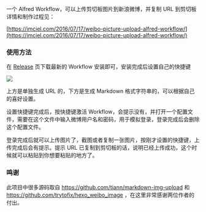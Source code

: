 一个 Alfred Workflow，可以上传剪切板图片到新浪微博，并复制 URL 到剪切板
详情和制作过程见：

[https://imciel.com/2016/07/17/weibo-picture-upload-alfred-workflow/](https://imciel.com/2016/07/17/weibo-picture-upload-alfred-workflow/)

### 使用方法

在 [Release](https://github.com/cielpy/WeiboPictureWorkflow/releases) 页下载最新的 Workflow 安装即可，安装完成后设置自己的快捷键

![](https://github.com/cielpy/WeiboPictureWorkflow/blob/master/images/74681984gw1f5xbkf7f9oj20nh0geabb.jpeg)

上方是单独生成 URL 的，下方是生成 Markdown 格式字符串的，可以根据自己的喜好设置。

设置快捷键完成后，按快捷键激活 Workflow，会提示没有，并打开一个配置文件，需要在这个文件中输入微博用户名和密码，用于模拟登录，登录完成后会删除这个配置文件。

登录完成后就可以上传图片了，截图或者复制一张图片，按刚才设置的快捷键，上传完成后会有提示。提示 URL 已复制到剪切板的话，说明已经上传成功，这个时候就可以粘贴到你想要粘贴的地方了。

### 鸣谢

此项目中很多源码取自 https://github.com/tiann/markdown-img-upload 和 https://github.com/trytofix/hexo_weibo_image ，在这里非常感谢两位作者的付出。


